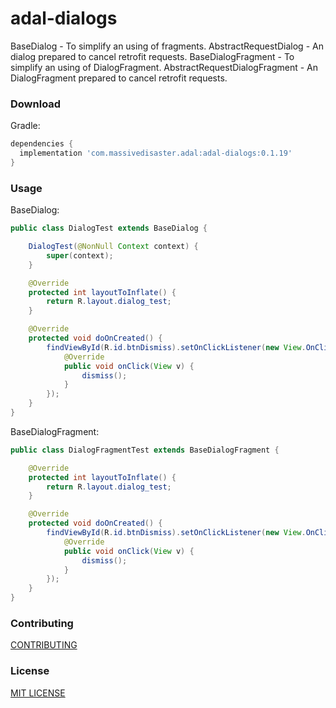 # adal-dialogs
BaseDialog - To simplify an using of fragments.
AbstractRequestDialog - An dialog prepared to cancel retrofit requests.
BaseDialogFragment - To simplify an using of DialogFragment.
AbstractRequestDialogFragment - An DialogFragment prepared to cancel retrofit requests.

### Download

Gradle:

```gradle
dependencies {
  implementation 'com.massivedisaster.adal:adal-dialogs:0.1.19'
}
```
### Usage

BaseDialog:
```java
public class DialogTest extends BaseDialog {

    DialogTest(@NonNull Context context) {
        super(context);
    }

    @Override
    protected int layoutToInflate() {
        return R.layout.dialog_test;
    }

    @Override
    protected void doOnCreated() {
        findViewById(R.id.btnDismiss).setOnClickListener(new View.OnClickListener() {
            @Override
            public void onClick(View v) {
                dismiss();
            }
        });
    }
}
```

BaseDialogFragment:
```java
public class DialogFragmentTest extends BaseDialogFragment {

    @Override
    protected int layoutToInflate() {
        return R.layout.dialog_test;
    }

    @Override
    protected void doOnCreated() {
        findViewById(R.id.btnDismiss).setOnClickListener(new View.OnClickListener() {
            @Override
            public void onClick(View v) {
                dismiss();
            }
        });
    }
}
```

### Contributing
[CONTRIBUTING](../CONTRIBUTING.md)

### License
[MIT LICENSE](../LICENSE.md)
